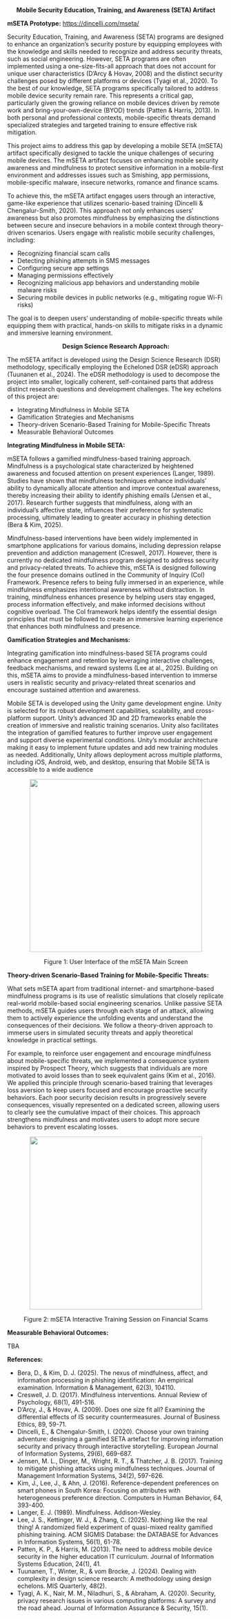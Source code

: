 <p align="center">
<b> Mobile Security Education, Training, and Awareness (SETA) Artifact </b>
</p align="center">

**mSETA Prototype:** https://dincelli.com/mseta/

Security Education, Training, and Awareness (SETA) programs are designed to enhance an organization’s security posture by equipping employees with the knowledge and skills needed to recognize and address security threats, such as social engineering. However, SETA programs are often implemented using a one-size-fits-all approach that does not account for unique user characteristics (D’Arcy & Hovav, 2008) and the distinct security challenges posed by different platforms or devices (Tyagi et al., 2020). To the best of our knowledge, SETA programs specifically tailored to address mobile device security remain rare. This represents a critical gap, particularly given the growing reliance on mobile devices driven by remote work and bring-your-own-device (BYOD) trends (Patten & Harris, 2013). In both personal and professional contexts, mobile-specific threats demand specialized strategies and targeted training to ensure effective risk mitigation.

This project aims to address this gap by developing a mobile SETA (mSETA) artifact specifically designed to tackle the unique challenges of securing mobile devices. The mSETA artifact focuses on enhancing mobile security awareness and mindfulness to protect sensitive information in a mobile-first environment and addresses issues such as Smishing, app permissions, mobile-specific malware, insecure networks, romance and finance scams.

To achieve this, the mSETA artifact engages users through an interactive, game-like experience that utilizes scenario-based training (Dincelli & Chengalur-Smith, 2020). This approach not only enhances users’ awareness but also promotes mindfulness by emphasizing the distinctions between secure and insecure behaviors in a mobile context through theory-driven scenarios. Users engage with realistic mobile security challenges, including:
- Recognizing financial scam calls
- Detecting phishing attempts in SMS messages
- Configuring secure app settings
- Managing permissions effectively
- Recognizing malicious app behaviors and understanding mobile malware risks
- Securing mobile devices in public networks (e.g., mitigating rogue Wi-Fi risks)

The goal is to deepen users’ understanding of mobile-specific threats while equipping them with practical, hands-on skills to mitigate risks in a dynamic and immersive learning environment.

<p align="center">
<b> Design Science Research Approach: </b>
</p align="center">

The mSETA artifact is developed using the Design Science Research (DSR) methodology, specifically employing the Echeloned DSR (eDSR) approach (Tuunanen et al., 2024). The eDSR methodology is used to decompose the project into smaller, logically coherent, self-contained parts that address distinct research questions and development challenges. The key echelons of this project are:
-	Integrating Mindfulness in Mobile SETA
-	Gamification Strategies and Mechanisms
-	Theory-driven Scenario-Based Training for Mobile-Specific Threats
-	Measurable Behavioral Outcomes

<p align="left">
<b> Integrating Mindfulness in Mobile SETA: </b>
</p align="left">
mSETA follows a gamified mindfulness-based training approach. Mindfulness is a psychological state characterized by heightened awareness and focused attention on present experiences (Langer, 1989). Studies have shown that mindfulness techniques enhance individuals’ ability to dynamically allocate attention and improve contextual awareness, thereby increasing their ability to identify phishing emails (Jensen et al., 2017). Research further suggests that mindfulness, along with an individual’s affective state, influences their preference for systematic processing, ultimately leading to greater accuracy in phishing detection (Bera & Kim, 2025).

Mindfulness-based interventions have been widely implemented in smartphone applications for various domains, including depression relapse prevention and addiction management (Creswell, 2017). However, there is currently no dedicated mindfulness program designed to address security and privacy-related threats. To achieve this, mSETA is designed following the four presence domains outlined in the Community of Inquiry (CoI) Framework. Presence refers to being fully immersed in an experience, while mindfulness emphasizes intentional awareness without distraction. In training, mindfulness enhances presence by helping users stay engaged, process information effectively, and make informed decisions without cognitive overload. The CoI framework helps identify the essential design principles that must be followed to create an immersive learning experience that enhances both mindfulness and presence.

<p align="left">
<b> Gamification Strategies and Mechanisms: </b>
</p align="left">
Integrating gamification into mindfulness-based SETA programs could enhance engagement and retention by leveraging interactive challenges, feedback mechanisms, and reward systems (Lee at al., 2025). Building on this, mSETA aims to provide a mindfulness-based intervention to immerse users in realistic security and privacy-related threat scenarios and encourage sustained attention and awareness. 

Mobile SETA is developed using the Unity game development engine. Unity is selected for its robust development capabilities, scalability, and cross-platform support. Unity’s advanced 3D and 2D frameworks enable the creation of immersive and realistic training scenarios. Unity also facilitates the integration of gamified features to further improve user engagement and support diverse experimental conditions. Unity’s modular architecture making it easy to implement future updates and add new training modules as needed. Additionally, Unity allows deployment across multiple platforms, including iOS, Android, web, and desktop, ensuring that Mobile SETA is accessible to a wide audience

<p align="center">
<img src="https://dincelli.com/extras/mseta1.webp" height=400 align="center"/>
</p>
<p align="center">
Figure 1: User Interface of the mSETA Main Screen
</p>

<p align="left">
<b> Theory-driven Scenario-Based Training for Mobile-Specific Threats: </b>
</p align="left">
What sets mSETA apart from traditional internet- and smartphone-based mindfulness programs is its use of realistic simulations that closely replicate real-world mobile-based social engineering scenarios. Unlike passive SETA methods, mSETA guides users through each stage of an attack, allowing them to actively experience the unfolding events and understand the consequences of their decisions. We follow a theory-driven approach to immerse users in simulated security threats and apply theoretical knowledge in practical settings.

For example, to reinforce user engagement and encourage mindfulness about mobile-specific threats, we implemented a consequence system inspired by Prospect Theory, which suggests that individuals are more motivated to avoid losses than to seek equivalent gains (Kim et al., 2016). We applied this principle through scenario-based training that leverages loss aversion to keep users focused and encourage proactive security behaviors. Each poor security decision results in progressively severe consequences, visually represented on a dedicated screen, allowing users to clearly see the cumulative impact of their choices. This approach strengthens mindfulness and motivates users to adopt more secure behaviors to prevent escalating losses.
<p align="center">
<img src="https://dincelli.com/extras/mseta2.webp" height=400 align="center"/>
</p>
<p align="center">
Figure 2: mSETA Interactive Training Session on Financial Scams
</p>

<p align="left">
<b> Measurable Behavioral Outcomes: </b>
</p align="left">

TBA

**References:**
- Bera, D., & Kim, D. J. (2025). The nexus of mindfulness, affect, and information processing in phishing identification: An empirical examination. Information & Management, 62(3), 104110.
- Creswell, J. D. (2017). Mindfulness interventions. Annual Review of Psychology, 68(1), 491-516.
- D’Arcy, J., & Hovav, A. (2009). Does one size fit all? Examining the differential effects of IS security countermeasures. Journal of Business Ethics, 89, 59-71.
- Dincelli, E., & Chengalur-Smith, I. (2020). Choose your own training adventure: designing a gamified SETA artefact for improving information security and privacy through interactive storytelling. European Journal of Information Systems, 29(6), 669-687.
- Jensen, M. L., Dinger, M., Wright, R. T., & Thatcher, J. B. (2017). Training to mitigate phishing attacks using mindfulness techniques. Journal of Management Information Systems, 34(2), 597-626.
- Kim, J., Lee, J., & Ahn, J. (2016). Reference-dependent preferences on smart phones in South Korea: Focusing on attributes with heterogeneous preference direction. Computers in Human Behavior, 64, 393-400.
- Langer, E. J. (1989). Mindfulness. Addison-Wesley.
- Lee, J. S., Kettinger, W. J., & Zhang, C. (2025). Nothing like the real thing! A randomized field experiment of quasi-mixed reality gamified phishing training. ACM SIGMIS Database: the DATABASE for Advances in Information Systems, 56(1), 61-78.
- Patten, K. P., & Harris, M. (2013). The need to address mobile device security in the higher education IT curriculum. Journal of Information Systems Education, 24(1), 41.
- Tuunanen, T., Winter, R., & vom Brocke, J. (2024). Dealing with complexity in design science research: A methodology using design echelons. MIS Quarterly, 48(2).
- Tyagi, A. K., Nair, M. M., Niladhuri, S., & Abraham, A. (2020). Security, privacy research issues in various computing platforms: A survey and the road ahead. Journal of Information Assurance & Security, 15(1).
